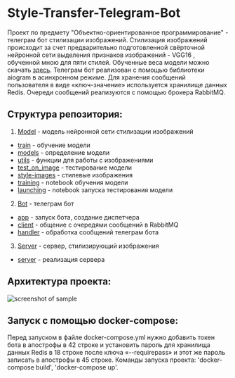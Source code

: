 # Style-Transfer-Telegram-Bot
Проект по предмету "Объектно-ориентированное программирование" - телеграм бот стилизации изображений. Стилизация изображений происходит за счет предварительно подготовленной свёрточной нейронной сети выделения признаков изображений - VGG16 , обученной мною для пяти стилей. Обученные веса модели можно скачать [здесь](https://disk.yandex.ru/d/0HQSxoOTknugWw). Телеграм бот реализован с помощью библиотеки aiogram в асинхронном режиме. Для хранения сообщений пользователя в виде «ключ-значение» используется хранилище данных Redis. Очереди сообщений реализуются с помощью брокера RabbitMQ.
## Структура репозитория:
1. [Model](https://github.com/VetaShine/Style-Transfer-Telegram-Bot/tree/main/model) - модель нейронной сети стилизации изображений 
* [train](https://github.com/VetaShine/Style-Transfer-Telegram-Bot/blob/main/model/train.py) - обучение модели
* [models](https://github.com/VetaShine/Style-Transfer-Telegram-Bot/blob/main/model/models.py) - определение модели
* [utils](https://github.com/VetaShine/Style-Transfer-Telegram-Bot/blob/main/model/utils.py) - функции для работы с изображениями
* [test_on_image](https://github.com/VetaShine/Style-Transfer-Telegram-Bot/blob/main/model/test_on_image.py) - тестирование модели
* [style-images](https://github.com/VetaShine/Style-Transfer-Telegram-Bot/tree/main/model/style-images) - стилевые изображения
* [training](https://github.com/VetaShine/Style-Transfer-Telegram-Bot/blob/main/model/Neural_Style_Transfer_Training.ipynb) - notebook обучения модели 
* [launching](https://github.com/VetaShine/Style-Transfer-Telegram-Bot/blob/main/model/Neural_Style_Transfer_Launching.ipynb) - notebook запуска тестирования модели
2. [Bot](https://github.com/VetaShine/Style-Transfer-Telegram-Bot/tree/main/bot) - телеграм бот
* [app](https://github.com/VetaShine/Style-Transfer-Telegram-Bot/blob/main/bot/app.py) - запуск бота, создание диспетчера
* [client](https://github.com/VetaShine/Style-Transfer-Telegram-Bot/blob/main/bot/client.py) - общение с очередями сообщений в RabbitMQ
* [handler](https://github.com/VetaShine/Style-Transfer-Telegram-Bot/blob/main/bot/handler.py) - обработка сообщений телеграм бота 
3. [Server](https://github.com/VetaShine/Style-Transfer-Telegram-Bot/tree/main/server) - сервер, стилизирующий изображения 
* [server](https://github.com/VetaShine/Style-Transfer-Telegram-Bot/blob/main/server/server.py) - реализация сервера
## Архитектура проекта:
![screenshot of sample](https://github.com/VetaShine/OOPch/blob/main/img.jpg)
## Запуск с помощью docker-compose:
Перед запуском в файле docker-compose.yml нужно добавить токен бота в апострофы в 42 строке и установить пароль для хранилища данных Redis в 18 строке после ключа «--requirepass» и этот же пароль записать в апострофы в 45 строке. Команды запуска проекта: 'docker-compose build', 'docker-compose up'.

